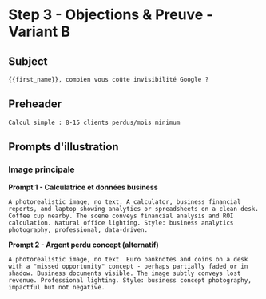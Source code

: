 # Step 3 - Objections & Preuve - Variant B

## Subject
```
{{first_name}}, combien vous coûte invisibilité Google ?
```

## Preheader
```
Calcul simple : 8-15 clients perdus/mois minimum
```

## Prompts d'illustration

### Image principale

**Prompt 1 - Calculatrice et données business**
```
A photorealistic image, no text. A calculator, business financial reports, and laptop showing analytics or spreadsheets on a clean desk. Coffee cup nearby. The scene conveys financial analysis and ROI calculation. Natural office lighting. Style: business analytics photography, professional, data-driven.
```

**Prompt 2 - Argent perdu concept (alternatif)**
```
A photorealistic image, no text. Euro banknotes and coins on a desk with a "missed opportunity" concept - perhaps partially faded or in shadow. Business documents visible. The image subtly conveys lost revenue. Professional lighting. Style: business concept photography, impactful but not negative.
```
